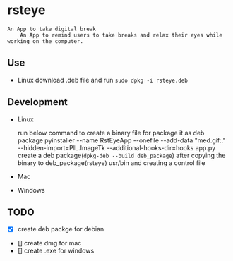 # rsteye
    An App to take digital break
        An App to remind users to take breaks and relax their eyes while working on the computer.
## Use 

  - Linux 
    download .deb file and run `sudo dpkg -i rsteye.deb`

## Development 

  - Linux 

    run below command to create a binary file for package it as deb package 
    pyinstaller --name RstEyeApp --onefile --add-data "med.gif:." --hidden-import=PIL.ImageTk --additional-hooks-dir=hooks app.py
    create a deb package(`dpkg-deb --build deb_package`) after copying the binary to deb_package(rsteye) usr/bin and creating a control file  

  - Mac

  - Windows


## TODO

 - [X] create deb packge for debian  
 - [] create dmg for mac 
 - [] create .exe for windows 